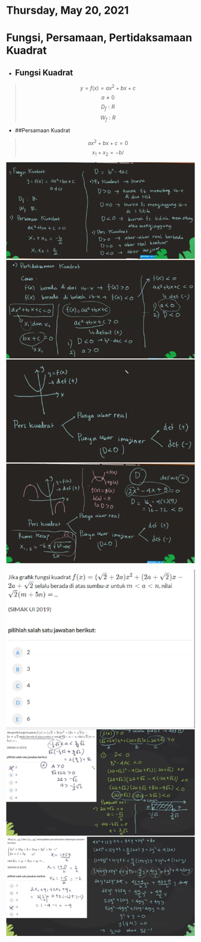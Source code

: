 # Thursday, May 20, 2021

# Fungsi, Persamaan, Pertidaksamaan Kuadrat

- ## Fungsi Kuadrat
> $$y = f(x) = ax^2+bx+c $$
> $$ a  \not= 0 $$
> $$D_f : R$$
> $$W_f : R$$
- ##Persamaan Kuadrat
> $$ax^2+bx+c=0$$
> $$x_1+x_2=-b/$$

![](../../../attachments/2021-05-20-13-09-41.png)
![](../../../attachments/2021-05-20-13-16-32.png)
![](../../../attachments/2021-05-20-13-20-00.png)
![](../../../attachments/2021-05-20-13-24-10.png)

![](../../../attachments/2021-05-20-13-31-24.png)
![](../../../attachments/2021-05-20-13-36-06.png)
![](../../../attachments/2021-05-20-13-49-57.png)